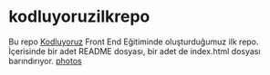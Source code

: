 # kodluyoruzilkrepo
Bu repo [Kodluyoruz](https://kodluyoruz.org/tr/kodluyoruz/) Front End Eğitiminde oluşturduğumuz ilk repo. İçerisinde bir adet README dosyası, bir adet de index.html dosyası barındırıyor.
[photos](image/photo.jpg)